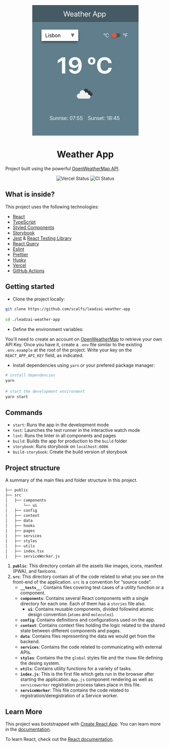 
<p align="center">
  <img alt="weather app" src=".github/screenshot.png">
</p>

<h1 align='center'>Weather App</h1>

Project built using the powerful [OpenWeatherMap API](https://openweathermap.org/api).

<p align="center">
  <img src="https://img.shields.io/github/deployments/scalfs/leadzai-weather-app/production?label=vercel&logo=vercel&logoColor=white" alt="Vercel Status" />
  <img src="https://github.com/scalfs/leadzai-weather-app/actions/workflows/ci.yml/badge.svg" alt="CI Status">
</p>

## What is inside?

This project uses the following technologies:

- [React](https://reactjs.org/)
- [TypeScript](https://www.typescriptlang.org/)
- [Styled Components](https://styled-components.com/)
- [Storybook](https://storybook.js.org/)
- [Jest](https://jestjs.io/) & [React Testing Library](https://testing-library.com/docs/react-testing-library/intro)
- [React Query](https://tanstack.com/query/v4)
- [Eslint](https://eslint.org/)
- [Prettier](https://prettier.io/)
- [Husky](https://github.com/typicode/husky)
- [Vercel](https://vercel.com)
- [GitHub Actions](https://github.com/features/actions)

## Getting started
- Clone the project locally:
```sh
git clone https://github.com/scalfs/leadzai-weather-app

cd ./leadzai-weather-app
````

- Define the environment variables:

You\'ll need to create an account on [OpenWeatherMap](https://openweathermap.org/appid) to retrieve your own API Key. Once you have it, create a `.env` file similar to the existing `.env.example` at the root of the project. Write your key on the `REACT_APP_API_KEY` field, as indicated.

- Install dependencies using `yarn` or your prefered package manager:

```sh
# install dependencies
yarn

# start the development environment
yarn start
```

## Commands

- `start`: Runs the app in the development mode
- `test`: Launches the test runner in the interactive watch mode
- `lint`: Runs the linter in all components and pages
- `build`: Builds the app for production to the `build` folder
- `storybook`: Runs storybook on `localhost:6006`
- `build-storybook`: Create the build version of storybook

## Project structure

A summary of the main files and folder structure in this project.

```
├── public
├── src
│	├── components
│       └── ui
│	├──	config
│	├── context
│	├── data
│	├── hooks
│	├── pages
│	├── services
│	├── styles
│	├── utils
│	├── index.tsx
│	├── serviceWorker.js
```

1.  **`public`**: This directory contain all the assets like images, icons, manifest (PWA), and favicons.
2.  **`src`**: This directory contain all of the code related to what you see on the front-end of the application. `src` is a convention for “source code”.
    - **`__tests__`**: Contains files covering test cases of a utility function or a component.
    - **`components`**: Contains several React components with a single directory for each one. Each of them has a `stories` file also.
      - **`ui`**: Contains reusable components, divided followind atomic design convention (`atoms` and `molecules`).
    - **`config`**: Contains definitions and configurations used on the app.
    - **`context`**: Contains context files holding the logic related to the shared state between different components and pages.
    - **`data`**: Contains files representing the data we would get from the backend.
    - **`services`**: Contains the code related to communicating with external APIs.
    - **`styles`**: Contains the the `global` styles file and the `theme` file defining the desing system.
    - **`utils`**: Contains utility functions for a variety of tasks.
    - **`index.js`**: This is the first file which gets run in the browser after starting the application. `App.js` component rendering as well as `serviceworker` registration process takes place in this file.
    - **`serviceWorker`**: This file contains the code related to registration/deregistration of a Service worker.

## Learn More

This project was bootstrapped with [Create React App](https://github.com/facebook/create-react-app). You can learn more in the [documentation](https://facebook.github.io/create-react-app/docs/getting-started).

To learn React, check out the [React documentation](https://reactjs.org/).
